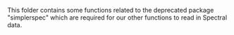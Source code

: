 This folder contains some functions related to the deprecated package "simplerspec" which are required for our other functions to read in Spectral data.


